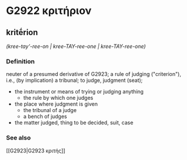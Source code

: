 # G2922 κριτήριον

## kritḗrion

_(kree-tay'-ree-on | kree-TAY-ree-one | kree-TAY-ree-one)_

### Definition

neuter of a presumed derivative of G2923; a rule of judging ("criterion"), i.e., (by implication) a tribunal; to judge, judgment (seat); 

- the instrument or means of trying or judging anything
  - the rule by which one judges
- the place where judgment is given
  - the tribunal of a judge
  - a bench of judges
- the matter judged, thing to be decided, suit, case

### See also

[[G2923|G2923 κριτής]]
